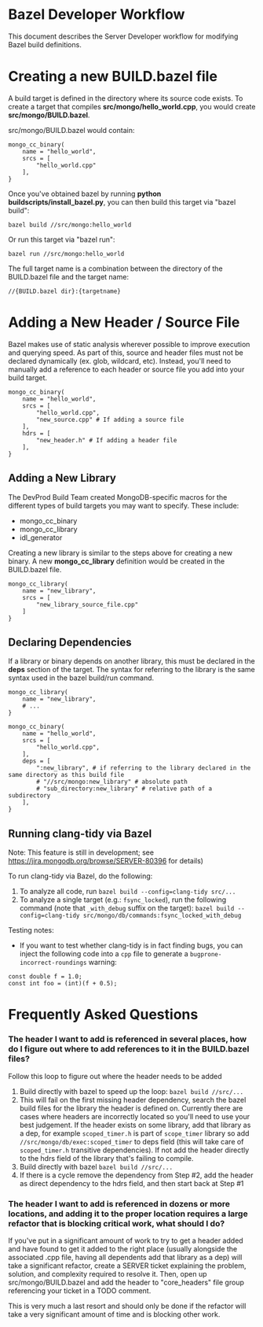 # Bazel Developer Workflow

This document describes the Server Developer workflow for modifying Bazel build definitions.

# Creating a new BUILD.bazel file

A build target is defined in the directory where its source code exists. To create a target that compiles **src/mongo/hello_world.cpp**, you would create **src/mongo/BUILD.bazel**.

src/mongo/BUILD.bazel would contain:

    mongo_cc_binary(
        name = "hello_world",
        srcs = [
            "hello_world.cpp"
        ],
    }

Once you've obtained bazel by running **python buildscripts/install_bazel.py**, you can then build this target via "bazel build":

    bazel build //src/mongo:hello_world

Or run this target via "bazel run":

    bazel run //src/mongo:hello_world

The full target name is a combination between the directory of the BUILD.bazel file and the target name:

    //{BUILD.bazel dir}:{targetname}

# Adding a New Header / Source File

Bazel makes use of static analysis wherever possible to improve execution and querying speed. As part of this, source and header files must not be declared dynamically (ex. glob, wildcard, etc). Instead, you'll need to manually add a reference to each header or source file you add into your build target.

    mongo_cc_binary(
        name = "hello_world",
        srcs = [
            "hello_world.cpp",
            "new_source.cpp" # If adding a source file
        ],
        hdrs = [
            "new_header.h" # If adding a header file
        ],
    }

## Adding a New Library

The DevProd Build Team created MongoDB-specific macros for the different types of build targets you may want to specify. These include:

- mongo_cc_binary
- mongo_cc_library
- idl_generator

Creating a new library is similar to the steps above for creating a new binary. A new **mongo_cc_library** definition would be created in the BUILD.bazel file.

    mongo_cc_library(
        name = "new_library",
        srcs = [
            "new_library_source_file.cpp"
        ]
    }

## Declaring Dependencies

If a library or binary depends on another library, this must be declared in the **deps** section of the target. The syntax for referring to the library is the same syntax used in the bazel build/run command.

    mongo_cc_library(
        name = "new_library",
        # ...
    }

    mongo_cc_binary(
        name = "hello_world",
        srcs = [
            "hello_world.cpp",
        ],
        deps = [
            ":new_library", # if referring to the library declared in the same directory as this build file
            # "//src/mongo:new_library" # absolute path
            # "sub_directory:new_library" # relative path of a subdirectory
        ],
    }

## Running clang-tidy via Bazel

Note: This feature is still in development; see https://jira.mongodb.org/browse/SERVER-80396 for details)

To run clang-tidy via Bazel, do the following:

1. To analyze all code, run `bazel build --config=clang-tidy src/...`
2. To analyze a single target (e.g.: `fsync_locked`), run the following command (note that `_with_debug` suffix on the target): `bazel build --config=clang-tidy src/mongo/db/commands:fsync_locked_with_debug`

Testing notes:

- If you want to test whether clang-tidy is in fact finding bugs, you can inject the following code into a `cpp` file to generate a `bugprone-incorrect-roundings` warning:

```
const double f = 1.0;
const int foo = (int)(f + 0.5);
```

# Frequently Asked Questions

### The header I want to add is referenced in several places, how do I figure out where to add references to it in the BUILD.bazel files?

Follow this loop to figure out where the header needs to be added

1. Build directly with bazel to speed up the loop: `bazel build //src/...`
2. This will fail on the first missing header dependency, search the bazel build files for the library the header is defined on. Currently there are cases where headers are incorrectly located so you'll need to use your best judgement. If the header exists on some library, add that library as a dep, for example `scoped_timer.h` is part of `scope_timer` library so add `//src/mongo/db/exec:scoped_timer` to deps field (this will take care of `scoped_timer.h` transitive dependencies). If not add the header directly to the hdrs field of the library that's failing to compile.
3. Build directly with bazel `bazel build //src/...`
4. If there is a cycle remove the dependency from Step #2, add the header as direct dependency to the hdrs field, and then start back at Step #1

### The header I want to add is referenced in dozens or more locations, and adding it to the proper location requires a large refactor that is blocking critical work, what should I do?

If you've put in a significant amount of work to try to get a header added and have found to get it added to the right place (usually alongside the associated .cpp file, having all dependents add that library as a dep) will take a significant refactor, create a SERVER ticket explaining the problem, solution, and complexity required to resolve it. Then, open up src/mongo/BUILD.bazel and add the header to "core_headers" file group referencing your ticket in a TODO comment.

This is very much a last resort and should only be done if the refactor will take a very significant amount of time and is blocking other work.
